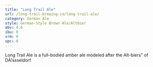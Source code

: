 ```yaml
---
title: "Long Trail Ale"
url: /long-trail-brewing-co/long-trail-ale/
category: German Ale
style: German-Style Brown Ale/Altbier
abv: 4.6
ibu: 0
srm: 0
upc: 0
---
```

Long Trail Ale is a full-bodied amber ale modeled after the Alt-biers" of DÃ¼sseldorf
